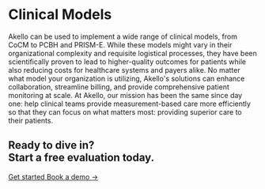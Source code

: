 # Clinical Models

Akello can be used to implement a wide range of clinical models, from CoCM to PCBH and PRISM-E. While these models might vary in their organizational complexity and requisite logistical processes, they have been scientifically proven to lead to higher-quality outcomes for patients while also reducing costs for healthcare systems and payers alike. No matter what model your organization is utilizing, Akello's solutions can enhance collaboration, streamline billing, and provide comprehensive patient monitoring at scale. At Akello, our mission has been the same since day one: help clinical teams provide measurement-based care more efficiently so that they can focus on what matters most: providing superior care to their patients.


<div className="bg-indigo-100">
    <div className="max-w-7xl  py-24 sm:py-32 lg:flex lg:items-center lg:justify-between">
    <h2 className="text-2xl font-bold tracking-tight text-gray-900 sm:text-4xl">
        Ready to dive in?
        <br />
        Start a free evaluation today.
    </h2>
    <div className="mt-10 flex items-center gap-x-6 lg:mt-0 lg:flex-shrink-0">
        <a
        href="https://app.akello.io/signup"
        className="rounded-md bg-indigo-600 px-3.5 py-2.5 text-sm font-semibold text-white shadow-sm hover:bg-indigo-500 focus-visible:outline focus-visible:outline-2 focus-visible:outline-offset-2 focus-visible:outline-indigo-600"
        >
        Get started
        </a>
        <a href="https://calendly.com/akello-health/30-min-call" className="text-sm font-semibold leading-6 text-gray-900">
        Book a demo <span aria-hidden="true">→</span>
        </a>
    </div>
    </div>
</div>

